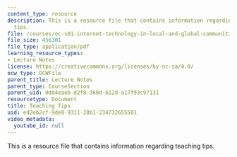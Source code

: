 ```yaml
---
content_type: resource
description: This is a resource file that contains information regarding teaching
  tips.
file: /courses/ec-s01-internet-technology-in-local-and-global-communities-spring-2005-summer-2005/ed2eb2cf9de0931128b1234732655501_MITEC_S01S05_lec6_teach.pdf
file_size: 456301
file_type: application/pdf
learning_resource_types:
- Lecture Notes
license: https://creativecommons.org/licenses/by-nc-sa/4.0/
ocw_type: OCWFile
parent_title: Lecture Notes
parent_type: CourseSection
parent_uid: 0dd4eaeb-d2f8-360d-612d-a17f93c97131
resourcetype: Document
title: Teaching Tips
uid: ed2eb2cf-9de0-9311-28b1-234732655501
video_metadata:
  youtube_id: null
---
```

This is a resource file that contains information regarding teaching tips.